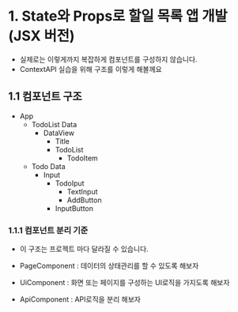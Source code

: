 # 1. State와 Props로 할일 목록 앱 개발 (JSX 버전)

- 실제로는 이렇게까지 복잡하게 컴포넌트를 구성하지 않습니다.
- ContextAPI 실습을 위해 구조를 이렇게 해볼께요

## 1.1 컴포넌트 구조

- App
  - TodoList Data
    - DataView
      - Title
      - TodoList
        - TodoItem
  - Todo Data
    - Input
      - TodoIput
        - TextInput
        - AddButton
      - InputButton

### 1.1.1 컴포넌트 분리 기준

- 이 구조는 프로젝트 마다 달라질 수 있습니다.

- PageComponent : 데이터의 상태관리를 할 수 있도록 해보자
- UiComponent : 화면 또는 페이지를 구성하는 UI로직을 가지도록 해보자
- ApiComponent : API로직을 분리 해보자
